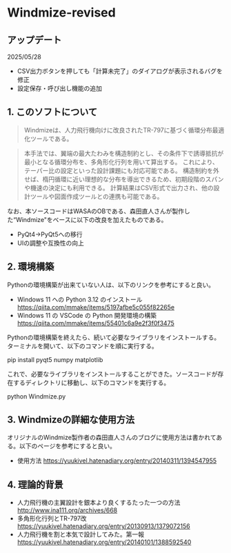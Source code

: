 # Windmize-revised
## アップデート
2025/05/28
- CSV出力ボタンを押しても「計算未完了」のダイアログが表示されるバグを修正
- 設定保存・呼び出し機能の追加
## 1. このソフトについて
> Windmizeは、人力飛行機向けに改良されたTR-797に基づく循環分布最適化ツールである。

> 本手法では、翼端の最大たわみを構造制約とし、その条件下で誘導抵抗が最小となる循環分布を、多角形化行列を用いて算出する。
> これにより、テーパー比の設定といった設計課題にも対応可能である。
> 構造制約を外せば、楕円循環に近い理想的な分布を導出できるため、初期段階のスパンや機速の決定にも利用できる。
> 計算結果はCSV形式で出力され、他の設計ツールや図面作成ツールとの連携も可能である。

なお、本ソースコードはWASAのOBである、森田直人さんが製作した“Windmize"をベースに以下の改良を加えたものである。
- PyQt4→PyQt5への移行
- UIの調整や互換性の向上
## 2. 環境構築
Pythonの環境構築が出来ていない人は、以下のリンクを参考にすると良い。
- Windows 11 への Python 3.12 のインストール
https://qiita.com/mmake/items/5197afbe5c055f82265e
- Windows 11 の VSCode の Python 開発環境の構築
https://qiita.com/mmake/items/55401c6a9e2f3f0f3475

Pythonの環境構築を終えたら、続いて必要なライブラリをインストールする。ターミナルを開いて、以下のコマンドを順に実行する。

pip install pyqt5 numpy matplotlib

これで、必要なライブラリをインストールすることができた。ソースコードが存在するディレクトリに移動し、以下のコマンドを実行する。

python Windmize.py
## 3. Windmizeの詳細な使用方法
オリジナルのWindmize製作者の森田直人さんのブログに使用方法は書かれてある。以下のページを参考にすると良い。
- 使用方法
https://yuukivel.hatenadiary.org/entry/20140311/1394547955

## 4. 理論的背景
- 人力飛行機の主翼設計を銀本より良くするたった一つの方法
http://www.ina111.org/archives/668
- 多角形化行列とTR-797改
https://yuukivel.hatenadiary.org/entry/20130913/1379072156
- 人力飛行機を割と本気で設計してみた。第一報
https://yuukivel.hatenadiary.org/entry/20140101/1388592540
